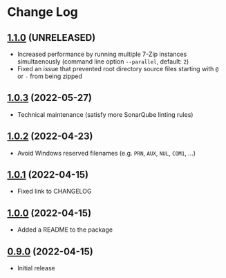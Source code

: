 # Change Log

## [1.1.0](https://github.com/david-04/7-sync/releases/tag/v1.1.0) (UNRELEASED)

- Increased performance by running multiple 7-Zip instances simultaenously (command line option `--parallel`, default: `2`)
- Fixed an issue that prevented root directory source files starting with `@` or `-` from being zipped

## [1.0.3](https://github.com/david-04/7-sync/releases/tag/v1.0.3) (2022-05-27)

- Technical maintenance (satisfy more SonarQube linting rules)

## [1.0.2](https://github.com/david-04/7-sync/releases/tag/v1.0.2) (2022-04-23)

- Avoid Windows reserved filenames (e.g. `PRN`, `AUX`, `NUL`, `COM1`, ...)

## [1.0.1](https://github.com/david-04/7-sync/releases/tag/v1.0.1) (2022-04-15)

- Fixed link to CHANGELOG


## [1.0.0](https://github.com/david-04/7-sync/releases/tag/v1.0.0) (2022-04-15)

- Added a README to the package

## [0.9.0](https://github.com/david-04/7-sync/releases/tag/v0.9.0) (2022-04-15)

- Initial release
